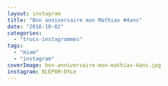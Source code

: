 ```yaml
---
layout: instagram
title: "Bon anniversaire mon Mathias #4ans"
date: "2016-10-02"
categories: 
  - "trucs-instagrammes"
tags: 
  - "miam"
  - "instagram"
coverImage: bon-anniversaire-mon-mathias-4ans.jpg
instagram: BLEP6M-DYLe
---
```

